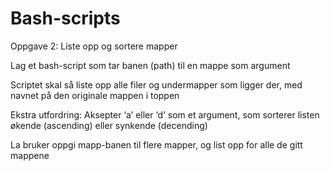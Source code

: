 # Bash-scripts
Oppgave 2: Liste opp og sortere mapper 

 Lag et bash-script som tar banen (path) til en mappe som argument 

 Scriptet skal så liste opp alle filer og undermapper som ligger der, med 
navnet på den originale mappen i toppen 

Ekstra utfordring: 
 Aksepter ‘a’ eller ‘d’ som et argument, som sorterer listen økende 
(ascending) eller synkende (decending) 

 La bruker oppgi mapp-banen til flere mapper, og list opp for alle de gitt 
mappene